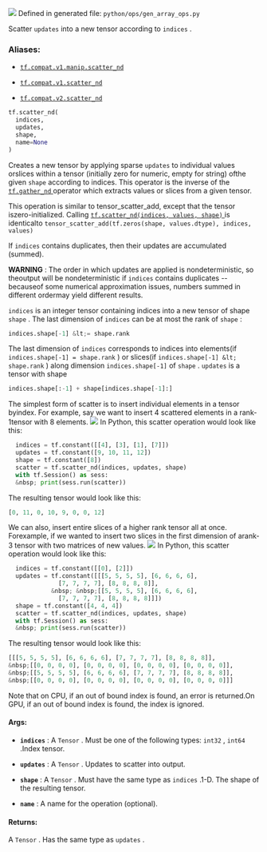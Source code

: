 ![](https://tensorflow.google.cn/images/tf_logo_32px.png)
Defined in generated file:  `python/ops/gen_array_ops.py` 

Scatter  `updates`  into a new tensor according to  `indices` .

### Aliases:

- [ `tf.compat.v1.manip.scatter_nd` ](/api_docs/python/tf/scatter_nd)

- [ `tf.compat.v1.scatter_nd` ](/api_docs/python/tf/scatter_nd)

- [ `tf.compat.v2.scatter_nd` ](/api_docs/python/tf/scatter_nd)


```python
tf.scatter_nd(
  indices,
  updates,
  shape,
  name=None
)

```


Creates a new tensor by applying sparse  `updates`  to individual values orslices within a tensor (initially zero for numeric, empty for string) ofthe given  `shape`  according to indices.  This operator is the inverse of the[ `tf.gather_nd` ](https://tensorflow.google.cn/api_docs/python/tf/gather_nd) operator which extracts values or slices from a given tensor.

This operation is similar to tensor_scatter_add, except that the tensor iszero-initialized. Calling [ `tf.scatter_nd(indices, values, shape)` ](https://tensorflow.google.cn/api_docs/python/tf/scatter_nd) is identicalto  `tensor_scatter_add(tf.zeros(shape, values.dtype), indices, values)` 

If  `indices`  contains duplicates, then their updates are accumulated (summed).

**WARNING** : The order in which updates are applied is nondeterministic, so theoutput will be nondeterministic if  `indices`  contains duplicates -- becauseof some numerical approximation issues, numbers summed in different ordermay yield different results.

 `indices`  is an integer tensor containing indices into a new tensor of shape `shape` .  The last dimension of  `indices`  can be at most the rank of  `shape` :


```python
indices.shape[-1] &lt;= shape.rank

```


The last dimension of  `indices`  corresponds to indices into elements(if  `indices.shape[-1] = shape.rank` ) or slices(if  `indices.shape[-1] &lt; shape.rank` ) along dimension  `indices.shape[-1]`  of `shape` .   `updates`  is a tensor with shape


```python
indices.shape[:-1] + shape[indices.shape[-1]:]

```


The simplest form of scatter is to insert individual elements in a tensor byindex. For example, say we want to insert 4 scattered elements in a rank-1tensor with 8 elements.
![](https://tensorflow.google.cn/images/ScatterNd1.png)
In Python, this scatter operation would look like this:


```python
  indices = tf.constant([[4], [3], [1], [7]])
  updates = tf.constant([9, 10, 11, 12])
  shape = tf.constant([8])
  scatter = tf.scatter_nd(indices, updates, shape)
  with tf.Session() as sess:
  &nbsp; print(sess.run(scatter))

```


The resulting tensor would look like this:


```python
[0, 11, 0, 10, 9, 0, 0, 12]

```


We can also, insert entire slices of a higher rank tensor all at once. Forexample, if we wanted to insert two slices in the first dimension of arank-3 tensor with two matrices of new values.
![](https://tensorflow.google.cn/images/ScatterNd2.png)
In Python, this scatter operation would look like this:


```python
  indices = tf.constant([[0], [2]])
  updates = tf.constant([[[5, 5, 5, 5], [6, 6, 6, 6],
              [7, 7, 7, 7], [8, 8, 8, 8]],
            &nbsp; &nbsp;[[5, 5, 5, 5], [6, 6, 6, 6],
              [7, 7, 7, 7], [8, 8, 8, 8]]])
  shape = tf.constant([4, 4, 4])
  scatter = tf.scatter_nd(indices, updates, shape)
  with tf.Session() as sess:
  &nbsp; print(sess.run(scatter))

```


The resulting tensor would look like this:


```python
[[[5, 5, 5, 5], [6, 6, 6, 6], [7, 7, 7, 7], [8, 8, 8, 8]],
&nbsp;[[0, 0, 0, 0], [0, 0, 0, 0], [0, 0, 0, 0], [0, 0, 0, 0]],
&nbsp;[[5, 5, 5, 5], [6, 6, 6, 6], [7, 7, 7, 7], [8, 8, 8, 8]],
&nbsp;[[0, 0, 0, 0], [0, 0, 0, 0], [0, 0, 0, 0], [0, 0, 0, 0]]]

```


Note that on CPU, if an out of bound index is found, an error is returned.On GPU, if an out of bound index is found, the index is ignored.

#### Args:

- **`indices`** : A  `Tensor` . Must be one of the following types:  `int32` ,  `int64` .Index tensor.

- **`updates`** : A  `Tensor` . Updates to scatter into output.

- **`shape`** : A  `Tensor` . Must have the same type as  `indices` .1-D. The shape of the resulting tensor.

- **`name`** : A name for the operation (optional).

#### Returns:

A  `Tensor` . Has the same type as  `updates` .
